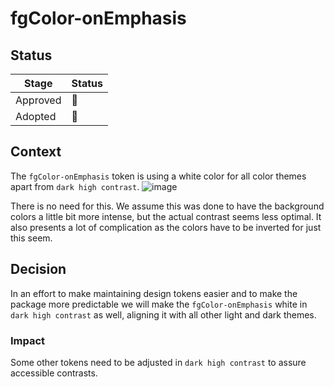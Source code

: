 # fgColor-onEmphasis

## Status

| Stage    | Status        |
| -------- | ------------- |
| Approved | 🚧<!-- ✅ --> |
| Adopted  | 🚧<!-- 🚧 --> |

## Context

The `fgColor-onEmphasis` token is using a white color for all color themes apart from `dark high contrast`.
![image](https://github.com/user-attachments/assets/196c30dc-cd63-4829-af3d-23a45fff3bde)

There is no need for this. We assume this was done to have the background colors a little bit more intense, but the actual contrast seems less optimal.
It also presents a lot of complication as the colors have to be inverted for just this seem.

## Decision

In an effort to make maintaining design tokens easier and to make the package more predictable we will make the `fgColor-onEmphasis` white in `dark high contrast` as well, aligning it with all other light and dark themes.

### Impact

Some other tokens need to be adjusted in `dark high contrast` to assure accessible contrasts.
